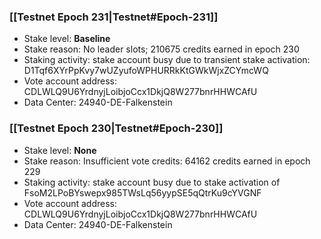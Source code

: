 ### [[Testnet Epoch 231|Testnet#Epoch-231]]
* Stake level: **Baseline**
* Stake reason: No leader slots; 210675 credits earned in epoch 230
* Staking activity: stake account busy due to transient stake activation: D1Tqf6XYrPpKvy7wUZyufoWPHURRkKtGWkWjxZCYmcWQ
* Vote account address: CDLWLQ9U6YrdnyjLoibjoCcx1DkjQ8W277bnrHHWCAfU
* Data Center: 24940-DE-Falkenstein
### [[Testnet Epoch 230|Testnet#Epoch-230]]
* Stake level: **None**
* Stake reason: Insufficient vote credits: 64162 credits earned in epoch 229
* Staking activity: stake account busy due to stake activation of FsoM2LPoBYswepx985TWsLq56yypSE5qQtrKu9cYVGNF
* Vote account address: CDLWLQ9U6YrdnyjLoibjoCcx1DkjQ8W277bnrHHWCAfU
* Data Center: 24940-DE-Falkenstein